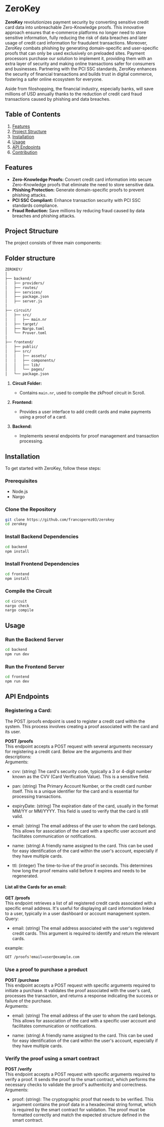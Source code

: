# ZeroKey

**ZeroKey** revolutionizes payment security by converting sensitive credit card data into unbreachable Zero-Knowledge proofs. This innovative approach ensures that e-commerce platforms no longer need to store sensitive information, fully reducing the risk of data breaches and later usage of credit card information for fraudulent transactions. Moreover, ZeroKey combats phishing by generating domain-specific and user-specific proofs that can only be used exclusively on preloaded sites. Payment processors purchase our solution to implement it, providing them with an extra layer of security and making online transactions safer for consumers and businesses. Partnering with the PCI SSC standards, ZeroKey enhances the security of financial transactions and builds trust in digital commerce, fostering a safer online ecosystem for everyone.

Aside from filoshopping, the financial industry, especially banks, will save millions of USD annually thanks to the reduction of credit card fraud transactions caused by phishing and data breaches.

## Table of Contents

1. [Features](#features)
2. [Project Structure](#project-structure)
3. [Installation](#installation)
4. [Usage](#usage)
5. [API Endpoints](#api-endpoints)
6. [Contribution](#contribution)

## Features

- **Zero-Knowledge Proofs:** Convert credit card information into secure Zero-Knowledge proofs that eliminate the need to store sensitive data.
- **Phishing Protection:** Generate domain-specific proofs to prevent phishing attacks.
- **PCI SSC Compliant:** Enhance transaction security with PCI SSC standards compliance.
- **Fraud Reduction:** Save millions by reducing fraud caused by data breaches and phishing attacks.

## Project Structure

The project consists of three main components:


## Folder structure

```bash
ZEROKEY/
│
├── backend/
│   ├── providers/
│   ├── routes/
│   ├── services/
│   ├── package.json
│   ├── server.js
│
├── circuit/
│   ├── src/
│   │   ├── main.nr
│   ├── target/
│   ├── Nargo.toml
│   └── Prover.toml
│
├── frontend/
│   ├── public/
│   ├── src/
│   │   ├── assets/
│   │   ├── components/
│   │   ├── lib/
│   │   └── pages/
│   └── package.json
```



1. **Circuit Folder:**
   - Contains `main.nr`, used to compile the zkProof circuit in Scroll.

2. **Frontend:**
   - Provides a user interface to add credit cards and make payments using a proof of a card.

3. **Backend:**
   - Implements several endpoints for proof management and transaction processing.

## Installation

To get started with ZeroKey, follow these steps:

### Prerequisites

- Node.js
- Nargo


### Clone the Repository

```bash
git clone https://github.com/francoperez03/zerokey
cd zerokey
```

### Install Backend Dependencies

```bash
cd backend
npm install
```

### Install Frontend Dependencies

```bash
cd frontend
npm install
```

### Compile the Circuit
```bash
cd circuit
nargo check
nargo compile
```

## Usage

### Run the Backend Server
```bash
cd backend
npm run dev
```

### Run the Frontend Server
```bash
cd frontend
npm run dev
```

## API Endpoints

### Registering a Card:
The POST /proofs endpoint is used to register a credit card within the system. This process involves creating a proof associated with the card and its user.  

**POST /proofs**  
This endpoint accepts a POST request with several arguments necessary for registering a credit card. Below are the arguments and their descriptions:  
Arguments:  
- cvv: (string) The card's security code, typically a 3 or 4-digit number known as the CVV (Card Verification Value). This is a sensitive field.  

- pan: (string) The Primary Account Number, or the credit card number itself. This is a unique identifier for the card and is essential for processing transactions.  

- expiryDate: (string) The expiration date of the card, usually in the format MM/YY or MM/YYYY. This field is used to verify that the card is still valid.  

- email: (string) The email address of the user to whom the card belongs. This allows for association of the card with a specific user account and facilitates communication or notifications.  

- name: (string) A friendly name assigned to the card. This can be used for easy identification of the card within the user's account, especially if they have multiple cards.  

- ttl: (integer) The time-to-live of the proof in seconds. This determines how long the proof remains valid before it expires and needs to be regenerated.  

#### List all the Cards for an email:
**GET /proofs**  
This endpoint retrieves a list of all registered credit cards associated with a specific email address. It's useful for displaying all card information linked to a user, typically in a user dashboard or account management system.  
Query:  
- email: (string) The email address associated with the user's registered credit cards. This argument is required to identify and return the relevant cards.  

example:
```bash
GET /proofs?email=user@example.com
```

### Use a proof to purchase a product      
**POST /purchase**  
This endpoint accepts a POST request with specific arguments required to initiate a purchase. It validates the proof associated with the user's card, processes the transaction, and returns a response indicating the success or failure of the purchase.  
Arguments:  
- email: (string) The email address of the user to whom the card belongs. This allows for association of the card with a specific user account and facilitates communication or notifications.  

- name: (string) A friendly name assigned to the card. This can be used for easy identification of the card within the user's account, especially if they have multiple cards.  


### Verify the proof using a smart contract
**POST /verify**  
This endpoint accepts a POST request with specific arguments required to verify a proof. It sends the proof to the smart contract, which performs the necessary checks to validate the proof's authenticity and correctness.  
Arguments:  
- proof: (string): The cryptographic proof that needs to be verified. This argument contains the proof data in a hexadecimal string format, which is required by the smart contract for validation. The proof must be formatted correctly and match the expected structure defined in the smart contract.  

